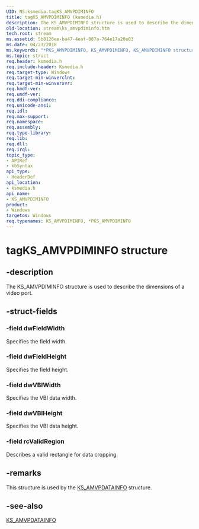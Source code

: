 ```yaml
---
UID: NS:ksmedia.tagKS_AMVPDIMINFO
title: tagKS_AMVPDIMINFO (ksmedia.h)
description: The KS_AMVPDIMINFO structure is used to describe the dimensions of a video port.
old-location: stream\ks_amvpdiminfo.htm
tech.root: stream
ms.assetid: 5b8126ee-ba47-4eaf-887a-764e17a20e03
ms.date: 04/23/2018
ms.keywords: "*PKS_AMVPDIMINFO, KS_AMVPDIMINFO, KS_AMVPDIMINFO structure [Streaming Media Devices], PKS_AMVPDIMINFO, PKS_AMVPDIMINFO structure pointer [Streaming Media Devices], dvdref_4c6b6231-a3ef-49a5-8b27-c7ba0062c53a.xml, ksmedia/KS_AMVPDIMINFO, ksmedia/PKS_AMVPDIMINFO, stream.ks_amvpdiminfo, tagKS_AMVPDIMINFO"
ms.topic: struct
req.header: ksmedia.h
req.include-header: Ksmedia.h
req.target-type: Windows
req.target-min-winverclnt: 
req.target-min-winversvr: 
req.kmdf-ver: 
req.umdf-ver: 
req.ddi-compliance: 
req.unicode-ansi: 
req.idl: 
req.max-support: 
req.namespace: 
req.assembly: 
req.type-library: 
req.lib: 
req.dll: 
req.irql: 
topic_type:
- APIRef
- kbSyntax
api_type:
- HeaderDef
api_location:
- ksmedia.h
api_name:
- KS_AMVPDIMINFO
product:
- Windows
targetos: Windows
req.typenames: KS_AMVPDIMINFO, *PKS_AMVPDIMINFO
---
```


# tagKS_AMVPDIMINFO structure


## -description


The KS_AMVPDIMINFO structure is used to describe the dimensions of a video port.


## -struct-fields




### -field dwFieldWidth

Specifies the field width.


### -field dwFieldHeight

Specifies the field height.


### -field dwVBIWidth

Specifies the VBI data width.


### -field dwVBIHeight

Specifies the VBI data height.


### -field rcValidRegion

Describes a valid rectangle for data cropping.


## -remarks



This structure is used by the <a href="https://msdn.microsoft.com/library/windows/hardware/ff567261">KS_AMVPDATAINFO</a> structure.




## -see-also




<a href="https://msdn.microsoft.com/library/windows/hardware/ff567261">KS_AMVPDATAINFO</a>
 

 

